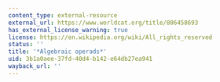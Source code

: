 ```yaml
---
content_type: external-resource
external_url: https://www.worldcat.org/title/806458693
has_external_license_warning: true
license: https://en.wikipedia.org/wiki/All_rights_reserved
status: ''
title: '*Algebraic operads*'
uid: 3b1a0aee-37fd-40d4-b142-e64db27ea941
wayback_url: ''
---
```

